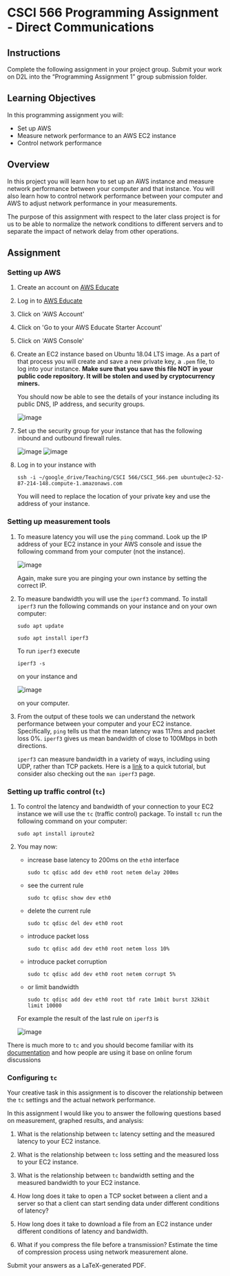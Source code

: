 # CSCI 566 Programming Assignment - Direct Communications

## Instructions

Complete the following assignment in your project group.
Submit your work on D2L into the “Programming Assignment 1” group submission folder.


## Learning Objectives

In this programming assignment you will:

- Set up AWS
- Measure network performance to an AWS EC2 instance
- Control network performance


## Overview

In this project you will learn how to set up an AWS instance and measure network performance between your computer and that instance.
You will also learn how to control network performance between your computer and AWS to adjust network performance in your measurements.

The purpose of this assignment with respect to the later class project is for us to be able to normalize the network conditions to different servers and to separate the impact of network delay from other operations.


## Assignment


### Setting up AWS

1. Create an account on [AWS Educate](https://aws.amazon.com/education/awseducate/)
2. Log in to [AWS Educate](https://aws.amazon.com/education/awseducate/)
3. Click on 'AWS Account'
4. Click on 'Go to your AWS Educate Starter Account'
5. Click on 'AWS Console'
6. Create an EC2 instance based on Ubuntu 18.04 LTS image.
	As a part of that process you will create and save a new private key, a `.pem` file, to log into your instance.
	__Make sure that you save this file NOT in your public code repository. It will be stolen and used by cryptocurrency miners.__

	You should now be able to see the details of your instance including its public DNS, IP address, and security groups.

	![image](images/instance_details.png)

7. Set up the security group for your instance that has the following inbound and outbound firewall rules.

	![image](images/inbound.png)
	![image](images/outbound.png)

8. Log in to your instance with

	`ssh -i ~/google_drive/Teaching/CSCI 566/CSCI_566.pem ubuntu@ec2-52-87-214-148.compute-1.amazonaws.com`

	You will need to replace the location of your private key and use the address of your instance.


### Setting up measurement tools

1. To measure latency you will use the `ping` command.
	Look up the IP address of your EC2 instance in your AWS console and issue the following command from your computer (not the instance).

	![image](images/ping.png)

	Again, make sure you are pinging your own instance by setting the correct IP.

2. To measure bandwidth you will use the `iperf3` command.
	To install `iperf3` run the following commands on your instance and on your own computer:

	`sudo apt update`

	`sudo apt install iperf3`

	To run `iperf3` execute

	`iperf3 -s`

	on your instance and

	![image](images/iperf.png)

	on your computer.

3. From the output of these tools we can understand the network performance between your computer and your EC2 instance.
	Specifically, `ping` tells us that the mean latency was 117ms and packet loss 0%.
	`iperf3` gives us mean bandwidth of close to 100Mbps in both directions.

	`iperf3` can measure bandwidth in a variety of ways, including using UDP, rather than TCP packets.
	Here is a [link](https://aws.amazon.com/premiumsupport/knowledge-center/network-throughput-benchmark-linux-ec2/) to a quick tutorial, but consider also checking out the `man iperf3` page.



### Setting up traffic control (`tc`)

1. To control the latency and bandwidth of your connection to your EC2 instance we will use the `tc` (traffic control) package.
	To install `tc` run the following command on your computer:

	`sudo apt install iproute2`

2. You may now:

	- increase base latency to 200ms on the `eth0` interface

		`sudo tc qdisc add dev eth0 root netem delay 200ms`

	- see the current rule

		`sudo tc qdisc show dev eth0`

	- delete the current rule

		`sudo tc qdisc del dev eth0 root`

	- introduce packet loss

		`sudo tc qdisc add dev eth0 root netem loss 10%`

	- introduce packet corruption

		`sudo tc qdisc add dev eth0 root netem corrupt 5%`

	- or limit bandwidth

		`sudo tc qdisc add dev eth0 root tbf rate 1mbit burst 32kbit limit 10000`

	For example the result of the last rule on `iperf3` is

	![image](images/tc.png)

There is much more to `tc` and you should become familiar with its [documentation](https://www.lartc.org/lartc.html#LARTC.QDISC) and how people are using it base on online forum discussions


### Configuring `tc`

Your creative task in this assignment is to discover the relationship between the `tc` settings and the actual network performance.

In this assignment I would like you to answer the following questions based on measurement, graphed results, and analysis:

1. What is the relationship between `tc` latency setting and the measured latency to your EC2 instance.

2. What is the relationship between `tc` loss setting and the measured loss to your EC2 instance.

3. What is the relationship between `tc` bandwidth setting and the measured bandwidth to your EC2 instance.

4. How long does it take to open a TCP socket between a client and a server so that a client can start sending data under different conditions of latency?

5. How long does it take to download a file from an EC2 instance under different conditions of latency and bandwidth.

6. What if you compress the file before a transmission? Estimate the time of compression process using network measurement alone.

Submit your answers as a LaTeX-generated PDF.

